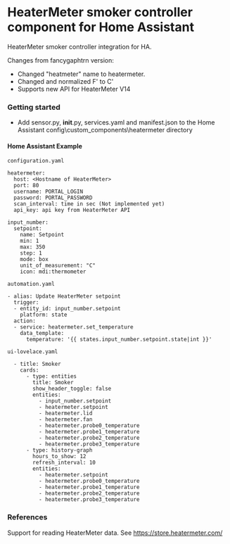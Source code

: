 # HeaterMeter smoker controller component for Home Assistant
HeaterMeter smoker controller integration for HA.

Changes from fancygaphtrn version:
- Changed "heatmeter" name to heatermeter.
- Changed and normalized F' to C'
- Supports new API for HeaterMeter V14

### Getting started

* Add sensor.py, __init__.py, services.yaml and manifest.json to the Home Assistant config\custom_components\heatermeter directory

#### Home Assistant Example

```
configuration.yaml

heatermeter:
  host: <Hostname of HeaterMeter>
  port: 80
  username: PORTAL_LOGIN
  password: PORTAL_PASSWORD
  scan_interval: time in sec (Not implemented yet)
  api_key: api key from HeaterMeter API

input_number:
  setpoint:
    name: Setpoint
    min: 1
    max: 350
    step: 1   
    mode: box    
    unit_of_measurement: "C"
    icon: mdi:thermometer
```
```
automation.yaml

- alias: Update HeaterMeter setpoint
  trigger:
  - entity_id: input_number.setpoint
    platform: state
  action:
  - service: heatermeter.set_temperature
    data_template:
      temperature: '{{ states.input_number.setpoint.state|int }}'
```
```
ui-lovelace.yaml

  - title: Smoker
    cards:
      - type: entities
        title: Smoker
        show_header_toggle: false
        entities:
          - input_number.setpoint
          - heatermeter.setpoint
          - heatermeter.lid
          - heatermeter.fan
          - heatermeter.probe0_temperature
          - heatermeter.probe1_temperature
          - heatermeter.probe2_temperature
          - heatermeter.probe3_temperature
      - type: history-graph
        hours_to_show: 12
        refresh_interval: 10
        entities:
          - heatermeter.setpoint
          - heatermeter.probe0_temperature
          - heatermeter.probe1_temperature
          - heatermeter.probe2_temperature
          - heatermeter.probe3_temperature

```

### References
Support for reading HeaterMeter data. See https://store.heatermeter.com/
